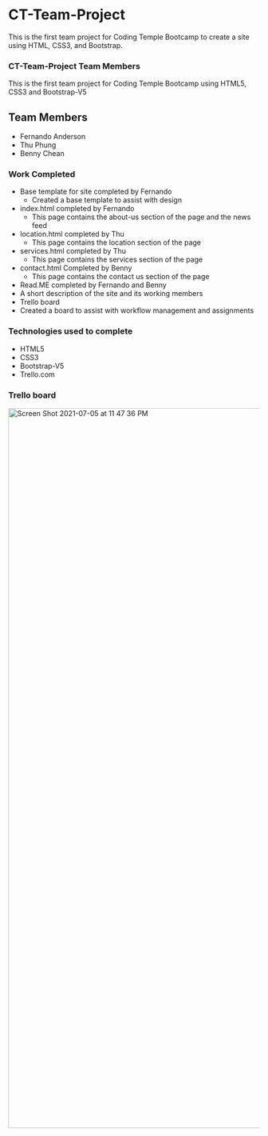 # CT-Team-Project
This is the first team project for Coding Temple Bootcamp to create a site using HTML, CSS3, and Bootstrap.

### CT-Team-Project Team Members
This is the first team project for Coding Temple Bootcamp using HTML5, CSS3 and Bootstrap-V5
## Team Members
- Fernando Anderson
- Thu Phung
- Benny Chean

### Work Completed
- Base template for site completed by Fernando
  - Created a base template to assist with design
- index.html completed by Fernando
  - This page contains the about-us section of the page and the news feed
- location.html completed by Thu
  - This page contains the location section of the page
- services.html completed by Thu 
  - This page contains the services section of the page
- contact.html Completed by Benny 
  - This page contains the contact us section of the page
 - Read.ME completed by Fernando and Benny
  - A short description of the site and its working members
 - Trello board
  - Created a board to assist with workflow management and assignments
  

### Technologies used to complete
- HTML5 
- CSS3 
- Bootstrap-V5
- Trello.com

### Trello board
<img width="1440" alt="Screen Shot 2021-07-05 at 11 47 36 PM" src="https://user-images.githubusercontent.com/86483561/124539610-d1180f00-ddeb-11eb-8a02-bace6f2fd599.png">
